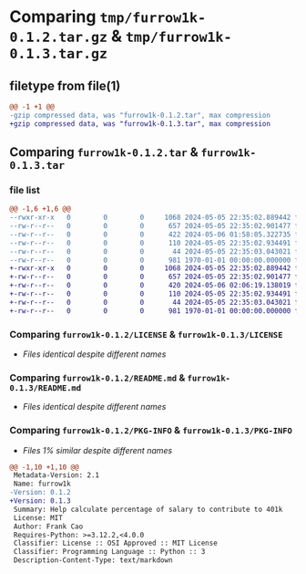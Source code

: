 # Comparing `tmp/furrow1k-0.1.2.tar.gz` & `tmp/furrow1k-0.1.3.tar.gz`

## filetype from file(1)

```diff
@@ -1 +1 @@
-gzip compressed data, was "furrow1k-0.1.2.tar", max compression
+gzip compressed data, was "furrow1k-0.1.3.tar", max compression
```

## Comparing `furrow1k-0.1.2.tar` & `furrow1k-0.1.3.tar`

### file list

```diff
@@ -1,6 +1,6 @@
--rwxr-xr-x   0        0        0     1068 2024-05-05 22:35:02.889442 furrow1k-0.1.2/LICENSE
--rw-r--r--   0        0        0      657 2024-05-05 22:35:02.901477 furrow1k-0.1.2/README.md
--rw-r--r--   0        0        0      422 2024-05-06 01:58:05.322735 furrow1k-0.1.2/pyproject.toml
--rw-r--r--   0        0        0      110 2024-05-05 22:35:02.934491 furrow1k-0.1.2/src/furrow1k/__init__.py
--rw-r--r--   0        0        0       44 2024-05-05 22:35:03.043021 furrow1k-0.1.2/src/furrow1k/furrow1k.py
--rw-r--r--   0        0        0      981 1970-01-01 00:00:00.000000 furrow1k-0.1.2/PKG-INFO
+-rwxr-xr-x   0        0        0     1068 2024-05-05 22:35:02.889442 furrow1k-0.1.3/LICENSE
+-rw-r--r--   0        0        0      657 2024-05-05 22:35:02.901477 furrow1k-0.1.3/README.md
+-rw-r--r--   0        0        0      420 2024-05-06 02:06:19.138019 furrow1k-0.1.3/pyproject.toml
+-rw-r--r--   0        0        0      110 2024-05-05 22:35:02.934491 furrow1k-0.1.3/src/furrow1k/__init__.py
+-rw-r--r--   0        0        0       44 2024-05-05 22:35:03.043021 furrow1k-0.1.3/src/furrow1k/furrow1k.py
+-rw-r--r--   0        0        0      981 1970-01-01 00:00:00.000000 furrow1k-0.1.3/PKG-INFO
```

### Comparing `furrow1k-0.1.2/LICENSE` & `furrow1k-0.1.3/LICENSE`

 * *Files identical despite different names*

### Comparing `furrow1k-0.1.2/README.md` & `furrow1k-0.1.3/README.md`

 * *Files identical despite different names*

### Comparing `furrow1k-0.1.2/PKG-INFO` & `furrow1k-0.1.3/PKG-INFO`

 * *Files 1% similar despite different names*

```diff
@@ -1,10 +1,10 @@
 Metadata-Version: 2.1
 Name: furrow1k
-Version: 0.1.2
+Version: 0.1.3
 Summary: Help calculate percentage of salary to contribute to 401k
 License: MIT
 Author: Frank Cao
 Requires-Python: >=3.12.2,<4.0.0
 Classifier: License :: OSI Approved :: MIT License
 Classifier: Programming Language :: Python :: 3
 Description-Content-Type: text/markdown
```

